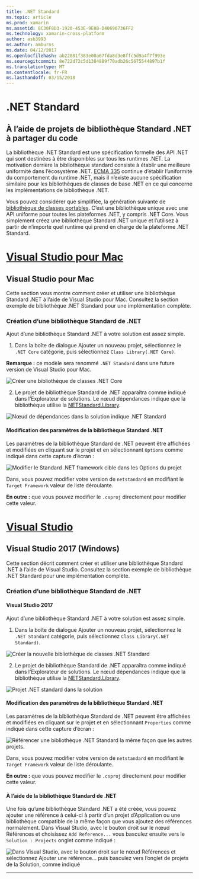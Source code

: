 ```yaml
---
title: .NET Standard
ms.topic: article
ms.prod: xamarin
ms.assetid: 8C30F8D3-1920-453E-9E8B-D40696736FF2
ms.technology: xamarin-cross-platform
author: asb3993
ms.author: amburns
ms.date: 04/12/2017
ms.openlocfilehash: ab22881f383e00a67fda8d3e8ffc5d9a4f7f993e
ms.sourcegitcommit: 8e722d72c5d1384889f70adb26c5675544897b1f
ms.translationtype: MT
ms.contentlocale: fr-FR
ms.lasthandoff: 03/15/2018
---
```

# <a name="net-standard"></a>.NET Standard

## <a name="using-net-standard-library-projects-to-share-code"></a>À l’aide de projets de bibliothèque Standard .NET à partager du code

La bibliothèque .NET Standard est une spécification formelle des API .NET qui sont destinées à être disponibles sur tous les runtimes .NET. La motivation derrière la bibliothèque standard consiste à établir une meilleure uniformité dans l’écosystème .NET.
[ECMA 335](https://github.com/dotnet/coreclr/blob/master/Documentation/project-docs/dotnet-standards.md) continue d’établir l’uniformité du comportement du runtime .NET, mais il n’existe aucune spécification similaire pour les bibliothèques de classes de base .NET en ce qui concerne les implémentations de bibliothèque .NET.

Vous pouvez considérer que simplifiée, la génération suivante de [bibliothèque de classes portables](https://msdn.microsoft.com/library/gg597391.aspx).
C’est une bibliothèque unique avec une API uniforme pour toutes les plateformes .NET, y compris .NET Core. Vous simplement créez une bibliothèque Standard .NET unique et l’utilisez à partir de n’importe quel runtime qui prend en charge de la plateforme .NET Standard.

# <a name="visual-studio-for-mactabvsmac"></a>[Visual Studio pour Mac](#tab/vsmac)

## <a name="visual-studio-for-mac"></a>Visual Studio pour Mac

Cette section vous montre comment créer et utiliser une bibliothèque Standard .NET à l’aide de Visual Studio pour Mac. Consultez la section exemple de bibliothèque .NET Standard pour une implémentation complète.

### <a name="creating-a-net-standard-library"></a>Création d’une bibliothèque Standard de .NET

Ajout d’une bibliothèque Standard .NET à votre solution est assez simple.

1. Dans la boîte de dialogue Ajouter un nouveau projet, sélectionnez le `.NET Core` catégorie, puis sélectionnez `Class Library(.NET Core)`.

  **Remarque :** ce modèle sera renommé `.NET Standard` dans une future version de Visual Studio pour Mac.

  ![Créer une bibliothèque de classes .NET Core](net-standard-images/vsm01.png)

2. Le projet de bibliothèque Standard de .NET apparaîtra comme indiqué dans l’Explorateur de solutions. Le nœud dépendances indique que la bibliothèque utilise la [NETStandard.Library](https://www.nuget.org/packages/NETStandard.Library/).

  ![Nœud de dépendances dans la solution indique .NET Standard](net-standard-images/vsm02.png)

#### <a name="editing-net-standard-library-settings"></a>Modification des paramètres de la bibliothèque Standard .NET

Les paramètres de la bibliothèque Standard de .NET peuvent être affichées et modifiées en cliquant sur le projet et en sélectionnant `Options` comme indiqué dans cette capture d’écran :

![Modifier le Standard .NET framework cible dans les Options du projet](net-standard-images/vsm03.png)

Dans, vous pouvez modifier votre version de `netstandard` en modifiant le `Target Framework` valeur de liste déroulante.

**En outre :** que vous pouvez modifier le `.csproj` directement pour modifier cette valeur.

# <a name="visual-studiotabvswin"></a>[Visual Studio](#tab/vswin)

## <a name="visual-studio-2017-windows"></a>Visual Studio 2017 (Windows)

Cette section décrit comment créer et utiliser une bibliothèque Standard .NET à l’aide de Visual Studio. Consultez la section exemple de bibliothèque .NET Standard pour une implémentation complète.

### <a name="creating-a-net-standard-library"></a>Création d’une bibliothèque Standard de .NET

#### <a name="visual-studio-2017"></a>Visual Studio 2017

Ajout d’une bibliothèque Standard .NET à votre solution est assez simple.

1. Dans la boîte de dialogue Ajouter un nouveau projet, sélectionnez le `.NET Standard` catégorie, puis sélectionnez `Class Library(.NET Standard)`.

  ![](net-standard-images/vs01.png "Créer la nouvelle bibliothèque de classes .NET Standard")

2. Le projet de bibliothèque Standard de .NET apparaîtra comme indiqué dans l’Explorateur de solutions. Le nœud dépendances indique que la bibliothèque utilise la [NETStandard.Library](https://www.nuget.org/packages/NETStandard.Library/).

  ![](net-standard-images/vs02.png "Projet .NET standard dans la solution")

#### <a name="editing-net-standard-library-settings"></a>Modification des paramètres de la bibliothèque Standard .NET

Les paramètres de la bibliothèque Standard de .NET peuvent être affichées et modifiées en cliquant sur le projet et en sélectionnant `Properties` comme indiqué dans cette capture d’écran :

![](net-standard-images/vs03.png "Référencer une bibliothèque .NET Standard la même façon que les autres projets.")

Dans, vous pouvez modifier votre version de `netstandard` en modifiant le `Target Framework` valeur de liste déroulante.

**En outre :** que vous pouvez modifier le `.csproj` directement pour modifier cette valeur.

#### <a name="using-net-standard-library"></a>À l’aide de la bibliothèque Standard de .NET

Une fois qu’une bibliothèque Standard .NET a été créée, vous pouvez ajouter une référence à celui-ci à partir d’un projet d’Application ou une bibliothèque compatible de la même façon que vous ajoutez des références normalement. Dans Visual Studio, avec le bouton droit sur le nœud Références et choisissez `Add Reference...` vous basculez ensuite vers le `Solution : Projects` onglet comme indiqué :

![](net-standard-images/vs04.png "Dans Visual Studio, avec le bouton droit sur le nœud Références et sélectionnez Ajouter une référence... puis basculez vers l’onglet de projets de la Solution, comme indiqué")

-----

